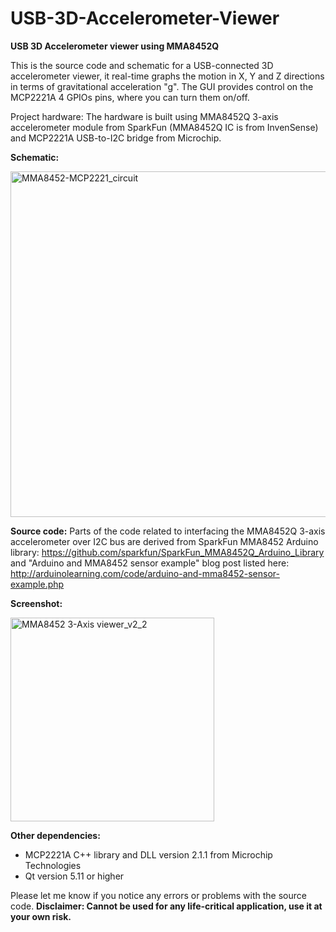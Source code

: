 # USB-3D-Accelerometer-Viewer
**USB 3D Accelerometer viewer using MMA8452Q**

This is the source code and schematic for a USB-connected 3D accelerometer viewer, it real-time graphs the motion in X, Y and Z directions in terms of gravitational acceleration "g". The GUI provides control on the MCP2221A 4 GPIOs pins, where you can turn them on/off.

Project hardware:
The hardware is built using MMA8452Q 3-axis accelerometer module from SparkFun (MMA8452Q IC is from InvenSense) and MCP2221A USB-to-I2C bridge from Microchip. 

**Schematic:**

<img width="553" alt="MMA8452-MCP2221_circuit" src="https://user-images.githubusercontent.com/8460504/62651860-c9eddb00-b90e-11e9-8e04-38fdca868ec6.png">

**Source code:**
Parts of the code related to interfacing the MMA8452Q 3-axis accelerometer over I2C bus are derived from SparkFun MMA8452 Arduino library: https://github.com/sparkfun/SparkFun_MMA8452Q_Arduino_Library
and "Arduino and MMA8452 sensor example" blog post listed here: http://arduinolearning.com/code/arduino-and-mma8452-sensor-example.php


**Screenshot:**

<img width="326" alt="MMA8452 3-Axis viewer_v2_2" src="https://user-images.githubusercontent.com/8460504/62651842-be9aaf80-b90e-11e9-966e-6bb1a2da8496.png">

**Other dependencies:**
- MCP2221A C++ library and DLL version 2.1.1 from Microchip Technologies
- Qt version 5.11 or higher

Please let me know if you notice any errors or problems with the source code.
**Disclaimer: Cannot be used for any life-critical application, use it at your own risk.**
